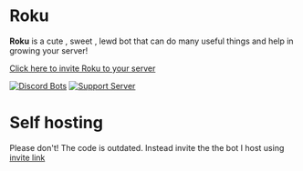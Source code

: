 # Roku
**Roku** is a cute , sweet , lewd bot that can do many useful things and help in growing your server!

[Click here to invite Roku to your server](https://discord.com/api/oauth2/authorize?client_id=706531890718310492&permissions=8&redirect_uri=https%3A%2F%2Fdiscord.gg%2FzMRKMMF&response_type=code&scope=bot%20guilds)

[![Discord Bots](https://top.gg/api/widget/Bot/706531890718310492.svg)](https://discordbots.org/bot/706531890718310492)
[![Support Server](https://img.shields.io/badge/Invite%20link-%20Roku's%20Support%20Server-ff69b4)](https://discord.gg/zMRKMMF)

# Self hosting
Please don't! The code is outdated. Instead invite the the bot I host using [invite link](https://discord.com/api/oauth2/authorize?client_id=706531890718310492&permissions=8&redirect_uri=https%3A%2F%2Fdiscord.gg%2FzMRKMMF&response_type=code&scope=bot%20guilds)
